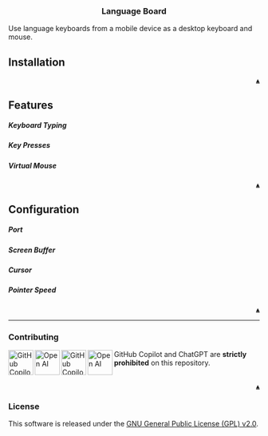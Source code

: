 <div align="center">
    <h3>Language Board</h3>
</div>

Use language keyboards from a mobile device as a desktop keyboard and mouse.

## Installation

<div align="right"><a href="#top"><code>▲</code></a></div>

## Features

##### Keyboard Typing

##### Key Presses

##### Virtual Mouse

<div align="right"><a href="#top"><code>▲</code></a></div>

## Configuration

##### Port

##### Screen Buffer

##### Cursor

##### Pointer Speed

<div align="right"><a href="#top"><code>▲</code></a></div>

<hr>

### Contributing

<!-- Copilot -->
<table>
    <img alt="GitHub Copilot" align="left" src="https://raw.githubusercontent.com/Katsute/Manager/main/assets/copilot-dark.png#gh-dark-mode-only" width="50">
    <img alt="Open AI" align="left" src="https://raw.githubusercontent.com/Katsute/Manager/main/assets/openai-dark.png#gh-dark-mode-only" width="50">
    <img alt="GitHub Copilot" align="left" src="https://raw.githubusercontent.com/Katsute/Manager/main/assets/copilot-light.png#gh-light-mode-only" width="50">
    <img alt="Open AI" align="left" src="https://raw.githubusercontent.com/Katsute/Manager/main/assets/openai-light.png#gh-light-mode-only" width="50">
    <p>GitHub Copilot and ChatGPT are <b>strictly prohibited</b> on this repository.</p>
</table>
<!-- Copilot -->

<div align="right"><a href="#top"><code>▲</code></a></div>

### License

This software is released under the [GNU General Public License (GPL) v2.0](https://github.com/KatsuteDev/Language-Board/blob/main/LICENSE).